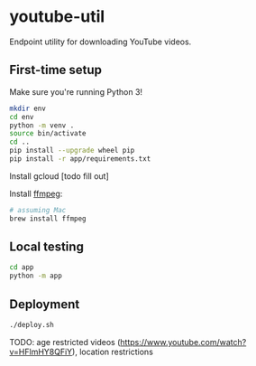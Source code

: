 # youtube-util
Endpoint utility for downloading YouTube videos.

## First-time setup
Make sure you're running Python 3!

```sh
mkdir env
cd env
python -m venv .
source bin/activate
cd ..
pip install --upgrade wheel pip
pip install -r app/requirements.txt
```

Install gcloud [todo fill out]

Install [ffmpeg](https://ffmpeg.org/):
```sh
# assuming Mac
brew install ffmpeg
```
## Local testing
```sh
cd app
python -m app
```

## Deployment
```sh
./deploy.sh
```

TODO: age restricted videos (https://www.youtube.com/watch?v=HFlmHY8QFiY), location restrictions